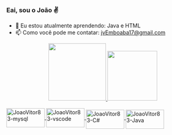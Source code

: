 ### Eai, sou o João ✌

- 🌱 Eu estou atualmente aprendendo: Java e HTML
- 📫 Como você pode me contatar: jvEmboaba17@gmail.com

<div align="center">
  <a href="https://github.com/JoaoVitor83">
  <img height="150em" src="https://github-readme-stats.vercel.app/api?username=JoaoVitor83&show_icons=true&theme=midnight-purple&include_all_commits=true&count_private=true"/>
  <img height="130em" src="https://github-readme-stats.vercel.app/api/top-langs/?username=JoaoVitor83&layout=compact&langs_count=7&theme=midnight-purple"/>
</div>
<div style="display: inline_block"><br>
<img align="center" alt="JoaoVitor83-mysql" height="50" width="100" src="https://cdn.jsdelivr.net/gh/devicons/devicon/icons/mysql/mysql-original.svg" />
<img align="center" alt="JoaoVitor83-vscode" height="50" width="100"  src="https://cdn.jsdelivr.net/gh/devicons/devicon/icons/vscode/vscode-original.svg" />

<img align="middle" alt="JoaoVitor83-C#" height="50" width="100" src= "https://cdn.jsdelivr.net/gh/devicons/devicon/icons/csharp/csharp-original.svg" />                                 
            
<img align="middle" alt="JoaoVitor83-Java" height="50" width="100" src="https://cdn.jsdelivr.net/gh/devicons/devicon/icons/java/java-original.svg" />   
  
  </div>
